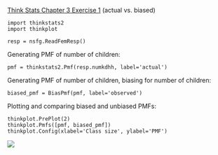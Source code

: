 [Think Stats Chapter 3 Exercise 1](http://greenteapress.com/thinkstats2/html/thinkstats2004.html#toc31) (actual vs. biased)


	import thinkstats2
	import thinkplot	
	
	resp = nsfg.ReadFemResp()

Generating PMF of number of children:

	pmf = thinkstats2.Pmf(resp.numkdhh, label='actual')

Generating PMF of number of children, biasing for number of children:

	biased_pmf = BiasPmf(pmf, label='observed')

Plotting and comparing biased and unbiased PMFs:

	thinkplot.PrePlot(2)
	thinkplot.Pmfs([pmf, biased_pmf])
	thinkplot.Config(xlabel='Class size', ylabel='PMF')

![](/Users/Noah/Documents/chp3_Q1.png)